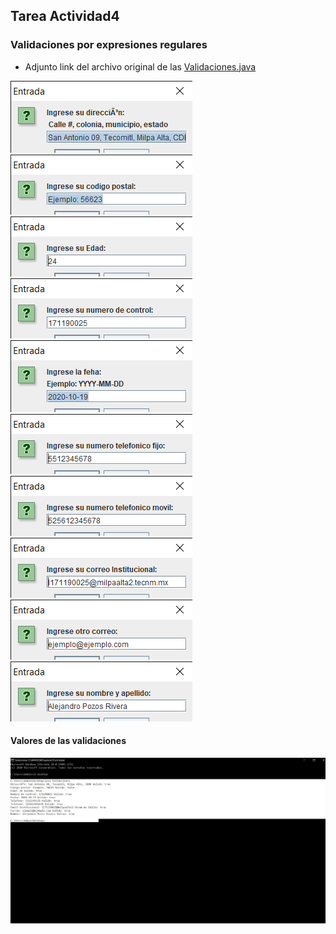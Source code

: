 ## Tarea Actividad4

### Validaciones por expresiones regulares

- Adjunto link del archivo original de las [Validaciones.java](https://github.com/Alex-pozos/Tareas/tree/main/Tarea4/doc_Java)
<img src="img/1.png">
<img src="img/2.png">
<img src="img/3.png">
<img src="img/4.png">
<img src="img/5.png">
<img src="img/6.png">
<img src="img/7.png">
<img src="img/8.png">
<img src="img/9.png">
<img src="img/10.png">

#### Valores de las validaciones
<img src="img/cmd.png">